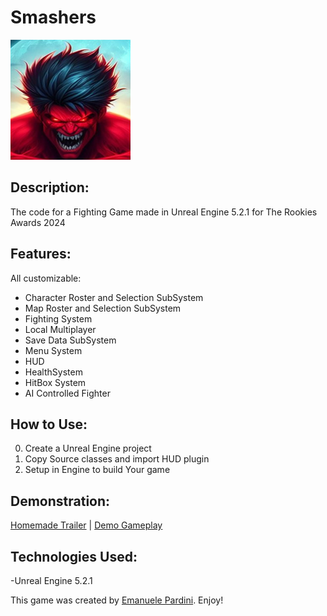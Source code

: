 # Smashers
![Smashers ico](Smashers.png)

## Description:
The code for a Fighting Game made in Unreal Engine 5.2.1 for The Rookies Awards 2024

## Features:
All customizable:

- Character Roster and Selection SubSystem
- Map Roster and Selection SubSystem
- Fighting System
- Local Multiplayer
- Save Data SubSystem
- Menu System
- HUD
- HealthSystem
- HitBox System
- AI Controlled Fighter
  
## How to Use:
0. Create a Unreal Engine project
1. Copy Source classes and import HUD plugin
2. Setup in Engine to build Your game

## Demonstration:

 [Homemade Trailer](https://www.youtube.com/watch?v=kqqsrD_bwwg)   |
 [Demo Gameplay](https://www.youtube.com/watch?v=vWEafvIHZP4&t=180s)

## Technologies Used:
-Unreal Engine 5.2.1


This game was created by [Emanuele Pardini](http://emanuelepardini.altervista.org/). Enjoy!
